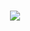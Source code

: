 <h1 align="center">
  <a href="https://git.io/typing-svg">
    <img src="https://readme-typing-svg.herokuapp.com/?lines=Hello,+There!+👋;I'm+Mohamad+hossein+maleki;A+back-end+developer;Nice+to+meet+you!&center=true&size=30&color=fe428e">
  </a>
</h1>


